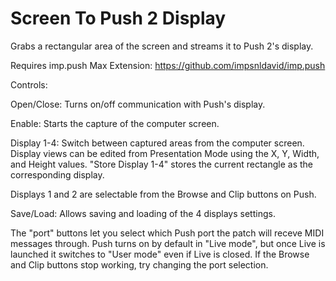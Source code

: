 # Screen To Push 2 Display

Grabs a rectangular area of the screen and streams it to Push 2's display.

Requires imp.push Max Extension: https://github.com/impsnldavid/imp.push

Controls:

Open/Close: Turns on/off communication with Push's display.

Enable: Starts the capture of the computer screen.

Display 1-4: Switch between captured areas from the computer screen. Display views can be edited from Presentation Mode using the X, Y, Width, and Height values. "Store Display 1-4" stores the current rectangle as the corresponding display.

Displays 1 and 2 are selectable from the Browse and Clip buttons on Push.

Save/Load: Allows saving and loading of the 4 displays settings.

The "port" buttons let you select which Push port the patch will receve MIDI messages through. Push turns on by default in "Live mode", but once Live is launched it switches to "User mode" even if Live is closed. If the Browse and Clip buttons stop working, try changing the port selection.
